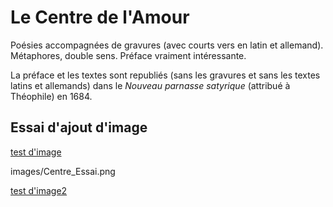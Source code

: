 # Le Centre de l'Amour

Poésies accompagnées de gravures (avec courts vers en latin et allemand). Métaphores, double sens. Préface vraiment intéressante.

La préface et les textes sont republiés (sans les gravures et sans les textes latins et allemands) dans le _Nouveau parnasse satyrique_ (attribué à Théophile) en 1684.

## Essai d'ajout d'image

[test d'image](/main/images/Centre_Essai.png)

images/Centre_Essai.png

[test d'image2](/images/Centre_Essai.png)
